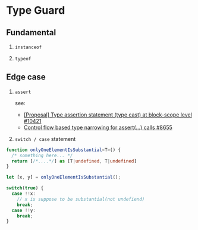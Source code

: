 # Type Guard

## Fundamental

  1. `instanceof`

  2. `typeof`

## Edge case

  1. `assert`

      see:
      - [[Proposal] Type assertion statement (type cast) at block-scope level #10421](https://github.com/microsoft/TypeScript/issues/10421)
      - [Control flow based type narrowing for assert(...) calls #8655](https://github.com/microsoft/TypeScript/issues/8655)

  2. `switch / case` statement

  ```ts
  function onlyOneElementIsSubstantial<T>() {
    /* something here... */
    return [/*....*/] as [T|undefined, T|undefined]
  }

  let [x, y] = onlyOneElementIsSubstantial();

  switch(true) {
    case !!x:
      // x is suppose to be substantial(not undefiend)
      break;
    case !!y:
      break;
  }
  ```
